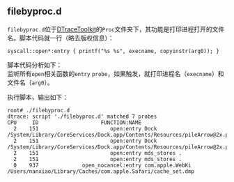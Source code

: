 ## filebyproc.d
`filebyproc.d`位于[DTraceToolkit](http://www.brendangregg.com/dtracetoolkit.html)的`Proc`文件夹下，其功能是打印进程打开的文件名。脚本代码就一行（略去版权信息）：

	syscall::open*:entry { printf("%s %s", execname, copyinstr(arg0)); }
脚本代码分析如下：  
监听所有`open`相关函数的`entry` `probe`，如果触发，就打印进程名（`execname`）和文件名（`arg0`）。

执行脚本，输出如下：

	root# ./filebyproc.d 
	dtrace: script './filebyproc.d' matched 7 probes
	CPU     ID                    FUNCTION:NAME
	  2    151                       open:entry Dock /System/Library/CoreServices/Dock.app/Contents/Resources/pileArrow@2x.png
	  2    151                       open:entry Dock /System/Library/CoreServices/Dock.app/Contents/Resources/pileArrow@2x.png
	  2    151                       open:entry mds_stores .
	  2    151                       open:entry mds_stores .
	  0    937              open_nocancel:entry com.apple.WebKi /Users/nanxiao/Library/Caches/com.apple.Safari/cache_set.dmp